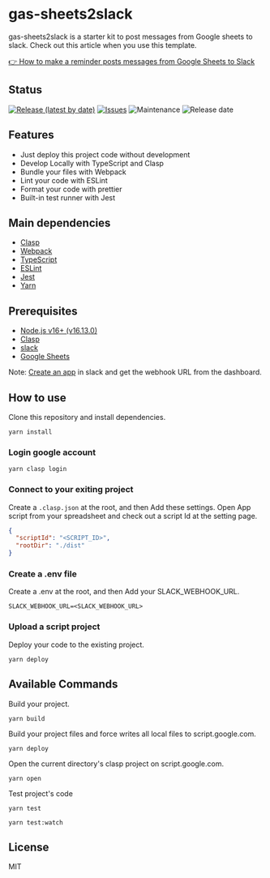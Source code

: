 # gas-sheets2slack

gas-sheets2slack is a starter kit to post messages from Google sheets to slack.
Check out this article when you use this template.

[👉 How to make a reminder posts messages from Google Sheets to Slack](https://dev.to/tim_yone/how-to-make-a-schedule-reminder-for-posting-messages-from-google-sheets-to-slack-2f11)
## Status

[![Release (latest by date)](https://img.shields.io/github/v/release/Kazuki-tam/gas-sheets2slack)](https://github.com/Kazuki-tam/gas-sheets2slack/releases/tag/v0.0.1)
[![Issues](https://img.shields.io/github/issues/Kazuki-tam/gas-sheets2slack)](https://github.com/Kazuki-tam/gas-sheets2slack/issues)
![Maintenance](https://img.shields.io/maintenance/yes/2022)
![Release date](https://img.shields.io/github/release-date/Kazuki-tam/gas-sheets2slack)

## Features
- Just deploy this project code without development
- Develop Locally with TypeScript and Clasp
- Bundle your files with Webpack
- Lint your code with ESLint
- Format your code with prettier
- Built-in test runner with Jest

## Main dependencies

- [Clasp](https://github.com/google/clasp)
- [Webpack](https://webpack.js.org/)
- [TypeScript](https://www.typescriptlang.org/)
- [ESLint](https://eslint.org/)
- [Jest](https://jestjs.io/)
- [Yarn](https://yarnpkg.com/)

## Prerequisites

- [Node.js v16+ (v16.13.0)](https://nodejs.org/en/)
- [Clasp](https://github.com/google/clasp)
- [slack](https://slack.com/)
- [Google Sheets](https://www.google.com/sheets/about/)

Note: [Create an app](https://api.slack.com/apps/) in slack and get the webhook URL from the dashboard.

## How to use

Clone this repository and install dependencies.

```shell
yarn install
```

### Login google account

```shell
yarn clasp login
```

### Connect to your exiting project

Create a `.clasp.json` at the root, and then Add these settings.
Open App script from your spreadsheet and check out a script Id at the setting page.

```json
{
  "scriptId": "<SCRIPT_ID>",
  "rootDir": "./dist"
}
```

### Create a .env file

Create a .env at the root, and then Add your SLACK_WEBHOOK_URL.

```
SLACK_WEBHOOK_URL=<SLACK_WEBHOOK_URL>
```

### Upload a script project

Deploy your code to the existing project.

```shell
yarn deploy
```

## Available Commands

Build your project.

```shell
yarn build
```

Build your project files and force writes all local files to script.google.com.

```shell
yarn deploy
```

Open the current directory's clasp project on script.google.com.

```shell
yarn open
```

Test project's code

```shell
yarn test
```

```shell
yarn test:watch
```

## License
MIT
